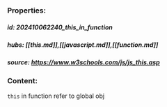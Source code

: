 ### Properties:


##### id: 202410062240_this_in_function
##### hubs: [[this.md]],[[javascript.md]],[[function.md]]
##### source: https://www.w3schools.com/js/js_this.asp


### Content:

``this`` in function refer to global obj